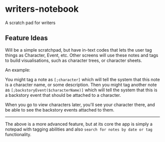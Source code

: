 # writers-notebook
A scratch pad for writers

## Feature Ideas

Will be a simple scratchpad, but have in-text codes that lets the user tag things as Character, Event, etc. Other screens will use these notes and tags to build visualisations, such as character trees, or character sheets.

An example:

You might tag a note as `[;character]` which will tell the system that this note is a character name, or some description. Then you might tag another note as `[;backstoryEvent($characterName)]` which will tell the system that this is a backstory event that should be attached to a character.

When you go to view characters later, you'll see your character there, and be able to see the backstory events attached to them.

---

The above is a more advanced feature, but at its core the app is simply a notepad with tagging abilities and also `search for notes by date or tag` functionality.
